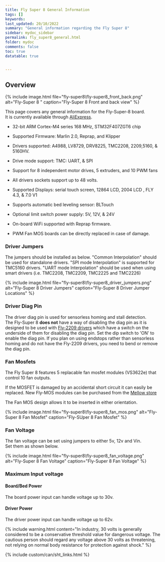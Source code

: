 ```yaml
---
title: Fly Super 8 General Information
tags: []
keywords: 
last_updated: 20/10/2022
summary: "General information regarding the Fly Super 8"
sidebar: mydoc_sidebar
permalink: fly_super8_general.html
folder: mydoc
comments: false
toc: true
datatable: true


---
```


## Overview

{% 
include image.html 
file="fly-super8\fly-super8_front_back.png" 
alt="Fly-Super 8 " 
caption="Fly-Super 8 Front and back view" 
%}

This page covers any general information for the Fly-Super-8 board.  
It is currently available through [AliExpress](https://www.aliexpress.us/item/3256803049369292.html). 

 - 32-bit ARM Cortex-M4 series 168 MHz, STM32F407ZGT6 chip

 - Supported Firmware: Marlin 2.0, Reprap, and Klipper

 - Drivers supported: A4988, LV8729, DRV8225, TMC2208, 2209,5160, & 5160HV.

 - Drive mode support: TMC: UART, & SPI

 - Support for 8 independent motor drives, 5 extruders, and 10 PWM fans

 - All drivers sockets support up to 48 volts. 

- Supported Displays: serial touch screen, 12864 LCD, 2004 LCD , FLY 4.3, & 7.0 V1

 - Supports automatic bed leveling sensor: BLTouch

 - Optional limit switch power supply: 5V, 12V, & 24V

 - On-board WiFi supported with Reprap firmware.

 - PWM Fan MOS boards can be directly replaced in case of damage.



### Driver Jumpers

The jumpers should be installed as below. "Common Interpolation" should be used for standalone drivers. "SPI mode Interpolation" is supported for TMC5160 drivers. "UART mode Interpolation" should be used when using smart drivers (i.e. TMC2208, TMC2209, TMC2225 and TMC2226)

{% 
include image.html 
file="fly-super8\fly-super8_driver_jumpers.png" 
alt="Fly-Super 8 Driver Jumpers" 
caption="Fly-Super 8 Driver Jumper Locations" 
%}


### Driver Diag Pin

The driver diag pin is used for sensorless homing and stall detection.  
The Fly-Super 8 **does not** have a way of disabling the diag pin as it is designed to be used with [Fly-2209 drivers](https://www.aliexpress.com/item/1005001877899893.html) which have a switch on the underside of them for disabling the diag pin.  Set the dip switch to 'ON' to enable the diag pin. 
If you plan on using endstops rather than sensorless homing and do not have the Fly-2209 drivers, you need to bend or remove the diag pin. 

### Fan Mosfets

The Fly Super 8 features 5 replacable fan mosfet modules (VS3622e) that control 10 fan outputs.

If the MOSFET is damaged by an accidental short circuit it can easily be replaced. 
New Fly-MOS modules can be purchased from the [Mellow store](https://www.aliexpress.us/item/3256803593540212.html)

The Fan MOS design allows it to be inserted in either orientation. 

{% 
include image.html 
file="fly-super8\fly-super8_fan_mos.png" 
alt="Fly-Super 8 Fan Mosfet" 
caption="Fly-SUper 8 Fan Mosfet" 
%}

### Fan Voltage

The fan voltage can be set using jumpers to either 5v, 12v and Vin.  
Set them as shown below.  

{% 
include image.html 
file="fly-super8\fly-super8_fan_voltage.png" 
alt="Fly-Super 8 Fan Voltage" 
caption="Fly-Super 8 Fan Voltage"
%}



### Maximum Input voltage

#### Board/Bed Power

The board power input can handle voltage up to 30v.

#### Driver Power

The driver power input can handle voltage up to 62v.

{% include warning.html content="In industry, 30 volts is generally considered to be a conservative threshold value for dangerous voltage. The cautious person should regard any voltage above 30 volts as threatening, not relying on normal body resistance for protection against shock." %}


{% include custom/can/sht_links.html %}